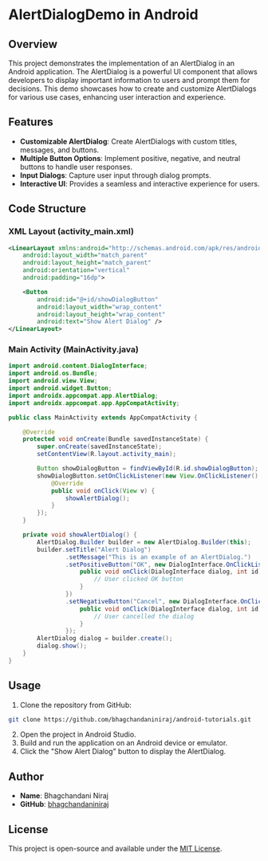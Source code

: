 # AlertDialogDemo in Android

## Overview

This project demonstrates the implementation of an AlertDialog in an Android application. The AlertDialog is a powerful UI component that allows developers to display important information to users and prompt them for decisions. This demo showcases how to create and customize AlertDialogs for various use cases, enhancing user interaction and experience.

## Features

- **Customizable AlertDialog**: Create AlertDialogs with custom titles, messages, and buttons.
- **Multiple Button Options**: Implement positive, negative, and neutral buttons to handle user responses.
- **Input Dialogs**: Capture user input through dialog prompts.
- **Interactive UI**: Provides a seamless and interactive experience for users.

## Code Structure

### XML Layout (activity_main.xml)

```xml
<LinearLayout xmlns:android="http://schemas.android.com/apk/res/android"
    android:layout_width="match_parent"
    android:layout_height="match_parent"
    android:orientation="vertical"
    android:padding="16dp">

    <Button
        android:id="@+id/showDialogButton"
        android:layout_width="wrap_content"
        android:layout_height="wrap_content"
        android:text="Show Alert Dialog" />
</LinearLayout>
```

### Main Activity (MainActivity.java)

```java
import android.content.DialogInterface;
import android.os.Bundle;
import android.view.View;
import android.widget.Button;
import androidx.appcompat.app.AlertDialog;
import androidx.appcompat.app.AppCompatActivity;

public class MainActivity extends AppCompatActivity {

    @Override
    protected void onCreate(Bundle savedInstanceState) {
        super.onCreate(savedInstanceState);
        setContentView(R.layout.activity_main);

        Button showDialogButton = findViewById(R.id.showDialogButton);
        showDialogButton.setOnClickListener(new View.OnClickListener() {
            @Override
            public void onClick(View v) {
                showAlertDialog();
            }
        });
    }

    private void showAlertDialog() {
        AlertDialog.Builder builder = new AlertDialog.Builder(this);
        builder.setTitle("Alert Dialog")
                .setMessage("This is an example of an AlertDialog.")
                .setPositiveButton("OK", new DialogInterface.OnClickListener() {
                    public void onClick(DialogInterface dialog, int id) {
                        // User clicked OK button
                    }
                })
                .setNegativeButton("Cancel", new DialogInterface.OnClickListener() {
                    public void onClick(DialogInterface dialog, int id) {
                        // User cancelled the dialog
                    }
                });
        AlertDialog dialog = builder.create();
        dialog.show();
    }
}
```

## Usage

1. Clone the repository from GitHub:

```bash
git clone https://github.com/bhagchandaniniraj/android-tutorials.git
```

2. Open the project in Android Studio.
3. Build and run the application on an Android device or emulator.
4. Click the "Show Alert Dialog" button to display the AlertDialog.

## Author

- **Name**: Bhagchandani Niraj
- **GitHub**: [bhagchandaniniraj](https://github.com/bhagchandaniniraj/android-tutorials.git)

## License

This project is open-source and available under the [MIT License](LICENSE).
